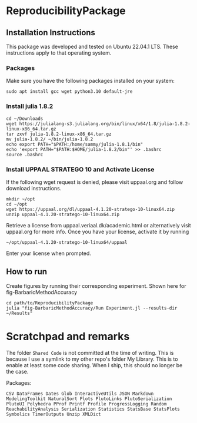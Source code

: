 # ReproducibilityPackage

## Installation Instructions

This package was developed and tested on Ubuntu 22.04.1 LTS. These instructions apply to that operating system.

### Packages
Make sure you have the following packages installed on your system:

	sudo apt install gcc wget python3.10 default-jre

### Install julia 1.8.2

	cd ~/Downloads
	wget https://julialang-s3.julialang.org/bin/linux/x64/1.8/julia-1.8.2-linux-x86_64.tar.gz
	tar zxvf julia-1.8.2-linux-x86_64.tar.gz
	mv julia-1.8.2/ ~/bin/julia-1.8.2
	echo export PATH="$PATH:/home/sammy/julia-1.8.1/bin"
	echo 'export PATH="$PATH:$HOME/julia-1.8.2/bin"' >> .bashrc 
	source .bashrc

	
	
### Install UPPAAL STRATEGO 10 and Activate License
If the following wget request is denied, please visit uppaal.org and follow download instructions.

	mkdir ~/opt
	cd ~/opt
	wget https://uppaal.org/dl/uppaal-4.1.20-stratego-10-linux64.zip
	unzip uppaal-4.1.20-stratego-10-linux64.zip

Retrieve a license from uppaal.veriaal.dk/academic.html or alternatively visit uppaal.org for more info. Once you have your license, activate it by running 

	~/opt/uppaal-4.1.20-stratego-10-linux64/uppaal

Enter your license when prompted.

## How to run

Create figures by running their corresponding experiment. Shown here for fig-BarbaricMethodAccuracy

	cd path/to/ReproducibilityPackage
	julia "fig-BarbaricMethodAccuracy/Run Experiment.jl --results-dir ~/Results"

# Scratchpad and remarks

The folder `Shared Code` is not committed at the time of writing. This is because I use a symlink to my other repo's folder My Library. This is to enable at least some code sharing. When I ship, this should no longer be the case.

Packages: 

	CSV DataFrames Dates Glob InteractiveUtils JSON Markdown ModelingToolkit NaturalSort Plots PlutoLinks PlutoSerialization PlutoUI Polyhedra PProf Printf Profile ProgressLogging Random ReachabilityAnalysis Serialization Statistics StatsBase StatsPlots Symbolics TimerOutputs Unzip XMLDict
